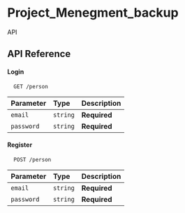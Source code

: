 
# Project_Menegment_backup


API


## API Reference

#### Login

```http
  GET /person 
```

| Parameter | Type     | Description                |
| :-------- | :------- | :------------------------- |
| `email` | `string` | **Required** |
| `password` | `string` | **Required** |

#### Register

```http
  POST /person 
```
| Parameter | Type     | Description                |
| :-------- | :------- | :------------------------- |
| `email` | `string` | **Required** |
| `password` | `string` | **Required** |


